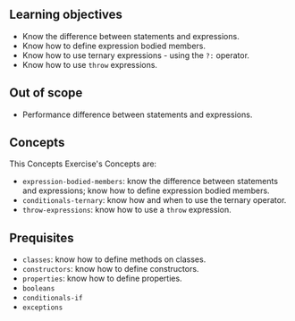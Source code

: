 ## Learning objectives

- Know the difference between statements and expressions.
- Know how to define expression bodied members.
- Know how to use ternary expressions - using the `?:` operator.
- Know how to use `throw` expressions.

## Out of scope

- Performance difference between statements and expressions.

## Concepts

This Concepts Exercise's Concepts are:

- `expression-bodied-members`: know the difference between statements and expressions; know how to define expression bodied members.
- `conditionals-ternary`: know how and when to use the ternary operator.
- `throw-expressions`: know how to use a `throw` expression.

## Prequisites

- `classes`: know how to define methods on classes.
- `constructors`: know how to define constructors.
- `properties`: know how to define properties.
- `booleans`
- `conditionals-if`
- `exceptions`
